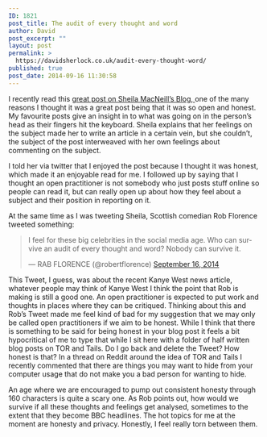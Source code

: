 ```yaml
---
ID: 1821
post_title: The audit of every thought and word
author: David
post_excerpt: ""
layout: post
permalink: >
  https://davidsherlock.co.uk/audit-every-thought-word/
published: true
post_date: 2014-09-16 11:30:58
---
```

I recently read this <a href="http://howsheilaseesit.wordpress.com/2014/09/15/living-with-the-vle-dictator/">great post on Sheila MacNeill’s Blog, </a>one of the many reasons I thought it was a great post being that it was so open and honest. My favourite posts give an insight in to what was going on in the person’s head as their fingers hit the keyboard. Sheila explains that her feelings on the subject made her to write an article in a certain vein, but she couldn’t, the subject of the post interweaved with her own feelings about commenting on the subject.

I told her via twitter that I enjoyed the post because I thought it was honest, which made it an enjoyable read for me. I followed up by saying that I thought an open practitioner is not somebody who just posts stuff online so people can read it, but can really open up about how they feel about a subject and their position in reporting on it.

At the same time as I was tweeting Sheila, Scottish comedian Rob Florence tweeted something:
<blockquote class="twitter-tweet" lang="en">I feel for these big celebrities in the social media age. Who can survive an audit of every thought and word? Nobody can survive it.

— RAB FLORENCE (@robertflorence) <a href="https://twitter.com/robertflorence/status/511826366720126977">September 16, 2014</a></blockquote>
<script src="//platform.twitter.com/widgets.js" async="" charset="utf-8"></script>

This Tweet, I guess, was about the recent Kanye West news article, whatever people may think of Kanye West I think the point that Rob is making is still a good one. An open practitioner is expected to put work and thoughts in places where they can be critiqued. Thinking about this and Rob’s Tweet made me feel kind of bad for my suggestion that we may only be called open practitioners if we aim to be honest. While I think that there is something to be said for being honest in your blog post it feels a bit hypocritical of me to type that while I sit here with a folder of half written blog posts on TOR and Tails. Do I go back and delete the Tweet? How honest is that? In a thread on Reddit around the idea of TOR and Tails I recently commented that there are things you may want to hide from your computer usage that do not make you a bad person for wanting to hide.

An age where we are encouraged to pump out consistent honesty through 160 characters is quite a scary one. As Rob points out, how would we survive if all these thoughts and feelings get analysed, sometimes to the extent that they become BBC headlines. The hot topics for me at the moment are honesty and privacy. Honestly, I feel really torn between them.